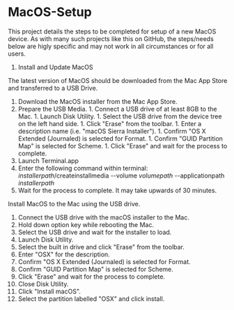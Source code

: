 # MacOS-Setup
This project details the steps to be completed for setup of a new MacOS device. As with many such projects like this on GitHub, the steps/needs below are higly specific and may not work in all circumstances or for all users.

1. Install and Update MacOS

 The latest version of MacOS should be downloaded from the Mac App Store and transferred to a USB Drive.
  1. Download the MacOS installer from the Mac App Store.
  1. Prepare the USB Media.
    1. Connect a USB drive of at least 8GB to the Mac.
    1. Launch Disk Utility.
    1. Select the USB drive from the device tree on the left hand side.
    1. Click "Erase" from the toolbar.
    1. Enter a description name (i.e. "macOS Sierra Installer").
    1. Confirm "OS X Extended (Journaled) is selected for Format.
    1. Confirm "GUID Partition Map" is selected for Scheme.
    1. Click "Erase" and wait for the process to complete.
  1. Launch Terminal.app
  1. Enter the following command within terminal:
    *installerpath*/createinstallmedia --volume *volumepath* --applicationpath *installerpath*
  1. Wait for the process to complete. It may take upwards of 30 minutes.
  
 Install MacOS to the Mac using the USB drive.
  1. Connect the USB drive with the macOS installer to the Mac.
  1. Hold down option key while rebooting the Mac.
  1. Select the USB drive and wait for the installer to load.
  1. Launch Disk Utility.
  1. Select the built in drive and click "Erase" from the toolbar.
  1. Enter "OSX" for the description.
  1. Confirm "OS X Extended (Journaled) is selected for Format.
  1. Confirm "GUID Partition Map" is selected for Scheme.
  1. Click "Erase" and wait for the process to complete.
  1. Close Disk Utility.
  1. Click "Install macOS".
  1. Select the partition labelled "OSX" and click install.
   
